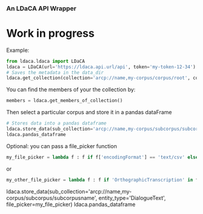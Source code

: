 ### An LDaCA API Wrapper

# Work in progress

Example:

```python
from ldaca.ldaca import LDaCA
ldaca = LDaCA(url='https://ldaca.api.url/api', token='my-token-12-34')
# Saves the metadata in the data_dir
ldaca.get_collection(collection='arcp://name,my-corpus/corpus/root', collection_type='Collection', data_dir='data')
```

You can find the members of your the collection by:

```python
members = ldaca.get_members_of_collection()
```

Then select a particular corpus and store it in a pandas dataFrame

```python
# Stores data into a pandas dataframe
ldaca.store_data(sub_collection='arcp://name,my-corpus/subcorpus/subcorpusname', entity_type='DialogueText')
ldaca.pandas_dataframe
```

Optional: you can pass a file_picker function
```python
my_file_picker = lambda f : f if f['encodingFormat'] == 'text/csv' else None 
```
or
```python
my_other_file_picker = lambda f : f if 'OrthographicTranscription' in f['@type'] else None
```
ldaca.store_data(sub_collection='arcp://name,my-corpus/subcorpus/subcorpusname', entity_type='DialogueText', file_picker=my_file_picker)
ldaca.pandas_dataframe
```


